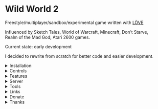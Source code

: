 # Wild World 2
Freestyle/multiplayer/sandbox/experimental game written with [LÖVE ](https://love2d.org/)


Influenced by Sketch Tales, World of Warcraft, Minecraft, Don't Starve, Realm of the Mad God, Atari 2600 games.

Current state: early development

I decided to rewrite from scratch for better code and easier development.


<details>
 <summary>Installation</summary>

windows: edit tools\init.cmd, put your game_path, run once from administrator (no symlink permission for regular windows user)

linux: make symlink of shared dir manually (see tools\init.cmd)

</details>

<details>
 <summary>Controls</summary>
none yet
</details>


<details>
 <summary>Features</summary>
basic network
</details>

<details>
 <summary>Server</summary>
command line parameters:

clean=1 : reset world
</details>

<details>
 <summary>Tools</summary>

[love2d (engine)](https://love2d.org/)

[ZeroBrane (ide)](https://studio.zerobrane.com/)

[Aseprite (sprites)](https://www.aseprite.org/)

</details>


<details>
 <summary>Links</summary>

[Stream](https://www.twitch.tv/marvelme)

[Blog](https://mw-gd.blogspot.com/)

[official thread](https://love2d.org/forums/viewtopic.php?f=14&t=85403)

[report a bug](https://github.com/MarvelWild/LoFiFreestyleGame/issues/new)

</details>




<details>
 <summary>Donate</summary>

This is non-commercial project, so i spending my time freelancing to make it happens.
You can gift me more free time by donating, and this means more and better games from me.
I am thankful for freelance opportunities too.


https://liberapay.com/MarvelWild/

https://www.patreon.com/marvelme

http://yasobe.ru/na/make_me_happy

btc: 3MV443JyoGvd1WX1UhwLSKfS1VmTQg4QBr

eth: 0xF58BD9894f9039C76d9329d7570011DB280049BD

Thanks for support!

</details>


<details>
 <summary>Thanks</summary>

Paul Kulchenko and ZeroBrane crew for best IDE

Anders Ruud and LÖVE crew. You made making games so pleasant!

Roberto Ierusalimschy for LUA

Igor Vselensky. Life is much better with you!

Mira Pakhomava for fresh ideas, art, cheering me up, and many other things

Alexey Sityanov for opening more dimensions in gaming.

All the gamers in the Universe!

You!


</details>
